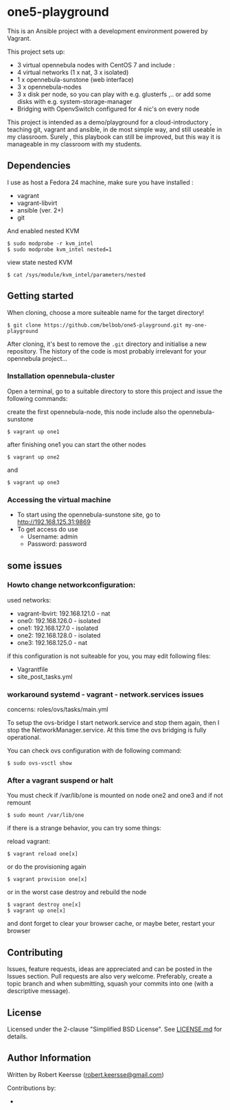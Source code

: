# one5-playground
This is an Ansible project with a development environment powered by Vagrant.

This project sets up:

* 3 virtual opennebula nodes with CentOS 7 and include :
* 4 virtual networks (1 x nat, 3 x isolated)
* 1 x opennebula-sunstone (web interface)
* 3 x opennebula-nodes
* 3 x disk per node, so you can play with e.g. glusterfs ,.. or add some disks with e.g. system-storage-manager
* Bridging with OpenvSwitch configured for 4 nic's on every node

This project is intended as a demo/playground for a cloud-introductory , teaching git, vagrant and ansible, in de most simple way, and still useable in my classroom. Surely , this playbook can still be improved, but this way it is manageable in my classroom with my students.

## Dependencies

I use as host a Fedora 24 machine, make sure you have installed :

- vagrant
- vagrant-libvirt
- ansible (ver. 2+)
- git

And enabled nested KVM

```ShellSession
$ sudo modprobe -r kvm_intel
$ sudo modprobe kvm_intel nested=1
```
view state nested KVM

```ShellSession
$ cat /sys/module/kvm_intel/parameters/nested
```

## Getting started

When cloning, choose a more suiteable  name for the target directory!

```ShellSession
$ git clone https://github.com/belbob/one5-playground.git my-one-playground
```
After cloning, it's best to remove the `.git` directory and initialise a new repository. The history of the code is most probably irrelevant for your opennebula project...

### Installation opennebula-cluster

Open a terminal, go to a suitable directory to store this project and issue the following commands:

create the first opennebula-node, this node include also the opennebula-sunstone

```ShellSession
$ vagrant up one1
```

after finishing one1 you can start the other nodes

```ShellSession
$ vagrant up one2
```
and
```ShellSession
$ vagrant up one3
```

### Accessing the virtual machine

* To start using the opennebula-sunstone site, go to <http://192.168.125.31:9869>
* To get access do use
    * Username: admin
    * Password: password

## some issues

### Howto change networkconfiguration:
used networks:
- vagrant-lbvirt: 192.168.121.0 - nat
- one0: 192.168.126.0 - isolated
- one1: 192.168.127.0 - isolated
- one2: 192.168.128.0 - isolated
- one3: 192.168.125.0 - nat

if this configuration is not suiteable for you, you may edit following files:

- Vagrantfile
- site_post_tasks.yml

### workaround systemd - vagrant - network.services issues

concerns: roles/ovs/tasks/main.yml

To setup the ovs-bridge I start network.service and stop them again, then I stop the NetworkManager.service. At this time the ovs bridging is fully operational.

You can check ovs configuration with de following command:

```ShellSession
$ sudo ovs-vsctl show
```

### After a vagrant suspend or halt

You must check if /var/lib/one is mounted on node one2 and one3 and if not remount

```ShellSession
$ sudo mount /var/lib/one
```

if there is a strange behavior, you can try some things:

reload vagrant:

```ShellSession
$ vagrant reload one[x]
```

or do the provisioning again

```ShellSession
$ vagrant provision one[x]
```

or in the worst case destroy and rebuild the node

```ShellSession
$ vagrant destroy one[x]
$ vagrant up one[x]
```

and dont forget to clear your browser cache, or maybe beter, restart your browser

## Contributing

Issues, feature requests, ideas are appreciated and can be posted in the Issues section. Pull requests are also very welcome. Preferably, create a topic branch and when submitting, squash your commits into one (with a descriptive message).

## License

Licensed under the 2-clause "Simplified BSD License". See [LICENSE.md](/License.md) for details.

## Author Information

Written by Robert Keersse (robert.keersse@gmail.com)

Contributions by:

-
